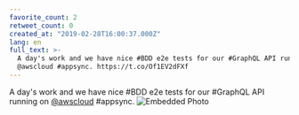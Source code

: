 ```yaml
---
favorite_count: 2
retweet_count: 0
created_at: "2019-02-28T16:00:37.000Z"
lang: en
full_text: >-
  A day's work and we have nice #BDD e2e tests for our #GraphQL API running on
  @awscloud #appsync. https://t.co/Of1EV2dFXf
---
```


A day's work and we have nice #BDD e2e tests for our #GraphQL API running on
[@awscloud](https://twitter.com/awscloud) #appsync.
![Embedded Photo](https://twitter-media-coderbyheart.s3.eu-north-1.amazonaws.com/1101150185391042560-D0gSMI3XgAAOS1P.jpg)
